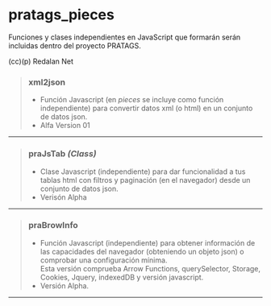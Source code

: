 # pratags_pieces
Funciones y clases independientes en JavaScript que formarán serán incluidas dentro del proyecto PRATAGS.

(cc)(p) Redalan Net  


> ### xml2json
>  - Función Javascript (en _pieces_ se incluye como función independiente) para convertir datos xml (o html) en un conjunto de datos json.
>  - Alfa Version 01
---
> ### praJsTab _(Class)_
>  - Clase Javascript (independiente) para dar funcionalidad a tus tablas html con filtros y paginación (en el navegador) desde un conjunto de datos json.
> - Verisón Alpha
---
> ### praBrowInfo
>  - Función Javascript (independiente) para obtener información de las capacidades del navegador (obteniendo un objeto json) o comprobar una configuración mínima.  
Esta versión comprueba Arrow Functions, querySelector, Storage, Cookies, Jquery, indexedDB y versión javascript.
> - Versión Alpha.
---